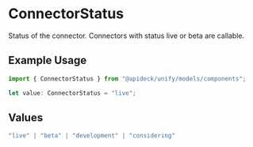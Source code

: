 # ConnectorStatus

Status of the connector. Connectors with status live or beta are callable.

## Example Usage

```typescript
import { ConnectorStatus } from "@apideck/unify/models/components";

let value: ConnectorStatus = "live";
```

## Values

```typescript
"live" | "beta" | "development" | "considering"
```